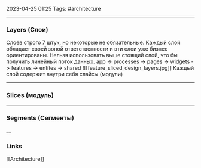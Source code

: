 2023-04-25 01:25
Tags: #architecture 

---
### Layers (Слои)
Слоёв строго 7 штук, но некоторые не обязательные. Каждый слой обладает своей зоной ответственности и эти слои уже бизнес ориентированы.
Нельзя использовать выше стоящий слой, что бы получить линейный поток данных.
app -> processes -> pages -> widgets -> features -> entites -> shared
![[feature_sliced_design_layers.jpg]]
Каждый слой содержит внутри себя слайсы (модули)

---
### Slices (модуль)


---
### Segments (Сегменты)

__
### Links
[[Architecture]]